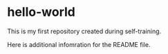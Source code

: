 # hello-world
This is my first repository created during self-training.

Here is additional infomration for the README file.
